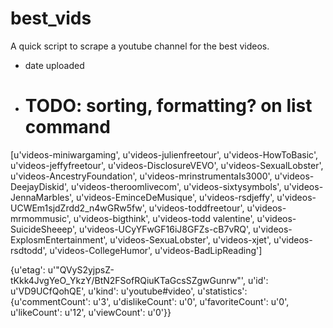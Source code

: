 best_vids
=========

A quick script to scrape a youtube channel for the best videos.

- date uploaded
- # TODO: sorting, formatting? on list command

[u'videos-miniwargaming',
 u'videos-julienfreetour',
 u'videos-HowToBasic',
 u'videos-jeffyfreetour',
 u'videos-DisclosureVEVO',
 u'videos-SexualLobster',
 u'videos-AncestryFoundation',
 u'videos-mrinstrumentaIs3000',
 u'videos-DeejayDiskid',
 u'videos-theroomlivecom',
 u'videos-sixtysymbols',
 u'videos-JennaMarbles',
 u'videos-EminceDeMusique',
 u'videos-rsdjeffy',
 u'videos-UCWEm1sjdZrdd2_n4wGRw5fw',
 u'videos-toddfreetour',
 u'videos-mrmommusic',
 u'videos-bigthink',
 u'videos-todd valentine',
 u'videos-SuicideSheeep',
 u'videos-UCyYFwGF16iJ8GFZs-cB7vRQ',
 u'videos-ExplosmEntertainment',
 u'videos-SexuaLobster',
 u'videos-xjet',
 u'videos-rsdtodd',
 u'videos-CollegeHumor',
 u'videos-BadLipReading']


 {u'etag': u'"QVyS2yjpsZ-tKkk4JvgYeO_YkzY/BtN2FSofRQiuKTaGcsSZgwGunrw"',
 u'id': u'VD9UCfQohQE',
 u'kind': u'youtube#video',
 u'statistics': {u'commentCount': u'3',
                 u'dislikeCount': u'0',
                 u'favoriteCount': u'0',
                 u'likeCount': u'12',
                 u'viewCount': u'0'}}